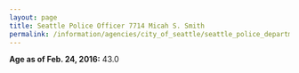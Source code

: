 ```yaml
---
layout: page
title: Seattle Police Officer 7714 Micah S. Smith
permalink: /information/agencies/city_of_seattle/seattle_police_department/copbook/7714/
---
```


**Age as of Feb. 24, 2016:** 43.0
